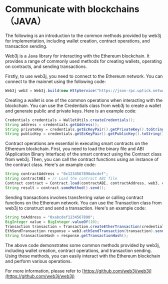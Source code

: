 # Communicate with  blockchains（JAVA）

The following is an introduction to the common methods provided by web3j for implementation, including wallet creation, contract operations, and transaction sending.

Web3j is a Java library for interacting with the Ethereum blockchain. It provides a range of commonly used methods for creating wallets, operating on contracts, and sending transactions.

Firstly, to use web3j, you need to connect to the Ethereum network. You can connect to the mainnet using the following code:

```java
Web3j web3 = Web3j.build(new HttpService("https://json-rpc.uptick.network"));
```

Creating a wallet is one of the common operations when interacting with the blockchain. You can use the Credentials class from web3j to create a wallet and generate public and private keys. Here is an example code:

```java
Credentials credentials = WalletUtils.createCredentials();
String address = credentials.getAddress();
String privateKey = credentials.getEcKeyPair().getPrivateKey().toString(16);
String publicKey = credentials.getEcKeyPair().getPublicKey().toString(16);
```

Contract operations are essential in executing smart contracts on the Ethereum blockchain. First, you need to load the binary file and ABI (Application Binary Interface) of the smart contract using the Contract class from web3j. Then, you can call the contract functions using an instance of the contract class. Here's an example code:

```java
String contractAddress = "0x1234567890abcdef";
String contractABI = // Load the contract ABI file
Contract contract = Contract.load(contractABI, contractAddress, web3, credentials, GAS_PRICE, GAS_LIMIT);
String result = contract.someMethod().send();
```

Sending transactions involves transferring value or calling contract functions on the Ethereum network. You can use the Transaction class from web3j to construct and send a transaction. Here's an example code:

```java
String toAddress = "0xabcdef1234567890";
BigInteger value = BigInteger.valueOf(10);
Transaction transaction = Transaction.createEtherTransaction(credentials, nonce, GAS_PRICE, GAS_LIMIT, toAddress, value);
EthSendTransaction response = web3.ethSendTransaction(transaction).send();
String transactionHash = response.getTransactionHash();
```

The above code demonstrates some common methods provided by web3j, including wallet creation, contract operations, and transaction sending. Using these methods, you can easily interact with the Ethereum blockchain and perform various operations.

For more information, please refer to [https://github.com/web3j/web3j](https://github.com/web3j/web3j)
